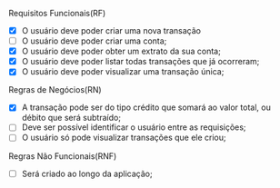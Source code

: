 Requisitos Funcionais(RF)

- [x] O usuário deve poder criar uma nova transação
- [ ] O usuário deve poder criar uma conta;
- [x] O usuário deve poder obter um extrato da sua conta;
- [x] O usuário deve poder listar todas transações que já ocorreram;
- [x] O usuário deve poder visualizar uma transação única;

Regras de Negócios(RN)

- [x] A transação pode ser do tipo crédito que somará ao valor total, ou débito que será subtraído;
- [ ] Deve ser possível identificar o usuário entre as requisições;
- [ ] O usuário só pode visualizar transações que ele criou;

Regras Não Funcionais(RNF)

- [ ] Será criado ao longo da aplicação;
